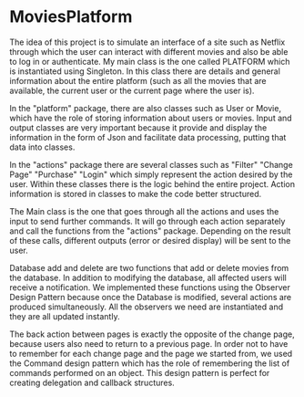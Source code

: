 # MoviesPlatform

The idea of this project is to simulate an interface of a site such as Netflix through which the user can interact with different movies and also be able to log in or authenticate. My main class is the one called PLATFORM which is instantiated using Singleton. In this class there are details and general information about the entire platform (such as all the movies that are available, the current user or the current page where the user is).

In the "platform" package, there are also classes such as User or Movie, which have the role of storing information about users or movies. Input and output classes are very important because it provide and display the information in the form of Json and facilitate data processing, putting that data into classes. 

In the "actions" package there are several classes such as "Filter" "Change Page" "Purchase" "Login" which simply represent the action desired by the user. Within these classes there is the logic behind the entire project. Action information is stored in classes to make the code better structured.

The Main class is the one that goes through all the actions and uses the input to send further commands. It will go through each action separately and call the functions from the "actions" package. Depending on the result of these calls, different outputs (error or desired display) will be sent to the user.

Database add and delete are two functions that add or delete movies from the database. In addition to modifying the database, all affected users will receive a notification. We implemented these functions using the Observer Design Pattern because once the Database is modified, several actions are produced simultaneously. All the observers we need are instantiated and they are all updated instantly.

The back action between pages is exactly the opposite of the change page, because users also need to return to a previous page. In order not to have to remember for each change page and the page we started from, we used the Command design pattern which has the role of remembering the list of commands performed on an object. This design pattern is perfect for creating delegation and callback structures. 


